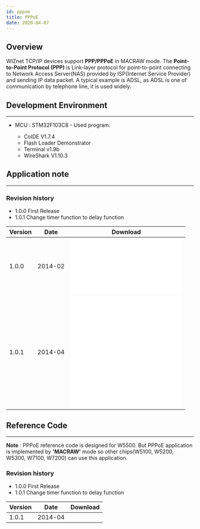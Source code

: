 ```yaml
---
id: pppoe
title: PPPoE
date: 2020-04-07
---
```


## Overview

WIZnet TCP/IP devices support **PPP/PPPoE** in MACRAW mode.
The **Point-to-Point Protocol (PPP)** is Link-layer protocol for
point-to-point connecting to Network Access Server(NAS) provided by
ISP(Internet Service Provider) and sending IP data packet. A typical
example is ADSL, as ADSL is one of communication by telephone line, it
is used widely.

## Development Environment

-----

- MCU : STM32F103C8 - Used program:


  - CoIDE V1.7.4
  - Flash Loader Demonstrator
  - Terminal v1.9b
  - WireShark V1.10.3




## Application note

-----

### Revision history

- 1.0.0 First Release  
- 1.0.1 Change timer function to delay function

<table>
<thead>
<tr class="header">
<th>Version</th>
<th>Date</th>
<th>Download</th>
</tr>
</thead>
<tbody>
<tr class="odd">
<td>1.0.0</td>
<td>2014-02</td>
<td><embed src="/img/products/w5500/application/an_macrawpppoe_v100k.pdf" /></td>
</tr>
<tr class="even">
<td>1.0.1</td>
<td>2014-04</td>
<td><embed src="/img/products/w5500/application/an_macrawpppoe_v101k.pdf" /><br />
<embed src="/img/products/w5500/application/an_macrawpppoe_v101e.pdf" /></td>
</tr>
</tbody>
</table>

## Reference Code

-----

**Note** : PPPoE reference code is designed for W5500. But PPPoE
application is implemented by **'MACRAW'** mode so other chips(W5100,
W5200, W5300, W7100, W7200) can use this application.

### Revision history

- 1.0.0 First Release  
- 1.0.1 Change timer function to delay function

| Version | Date    | Download                                                                       |
| ------- | ------- | ------------------------------------------------------------------------------ |
| 1.0.1   | 2014-04 | <a href="/img/products/w5500/application/w5500_example_pppoe_stm32f103x_coide_v101.zip" target="_blank"></a> |
